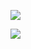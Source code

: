 <a href="https://codeclimate.com/github/codeclimate/codeclimate/maintainability"><img src="https://api.codeclimate.com/v1/badges/a99a88d28ad37a79dbf6/maintainability" /></a>


<img src="https://travis-ci.org/exces-s/project-lvl1-s168.svg?branch=master">
